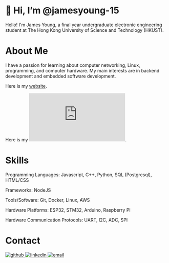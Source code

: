 # 👋 Hi, I’m @jamesyoung-15
Hello! I'm James Young, a final year undergraduate electronic engineering student at The Hong Kong University of Science and Technology (HKUST).
# About Me
I have a passion for learning about computer networking, Linux, programming, and computer hardware. My main interests are in backend development and embedded software development.

Here is my [website](https://jamesyoung-15.github.io/).

Here is my ![resume for embedded software development.](https://github.com/jamesyoung-15/resume/blob/main/resume5/resume_5.pdf).

<!--Here is my ![resume for software development]().-->

# Skills
Programming Languages: Javascript, C++, Python, SQL (Postgresql), HTML/CSS

Frameworks: NodeJS

Tools/Software: Git, Docker, Linux, AWS

Hardware Platforms: ESP32, STM32, Arduino, Raspberry PI

Hardware Communication Protocols: UART, I2C, ADC, SPI

# Contact
<div>
<a href="https://github.com/jamesyoung-15" target="_blank">
<img src=https://img.shields.io/badge/github-%2324292e.svg?&style=for-the-badge&logo=github&logoColor=white alt=github style="margin-bottom: 5px;" />
</a>
<a href="https://www.linkedin.com/in/jamesyyoung/" target="_blank">
<img src=https://img.shields.io/badge/linkedin-%231E77B5.svg?&style=for-the-badge&logo=linkedin&logoColor=white alt=linkedin style="margin-bottom: 5px;" />
</a>
<a href="mailto: jyyoungdev@proton.me" target="_blank">
<img src="https://img.shields.io/badge/ProtonMail-8B89CC?style=for-the-badge&logo=protonmail&logoColor=white" alt=email style="margin-bottom: 5px;" />
</a>
</div>  

<!---
jamesyoung-15/jamesyoung-15 is a ✨ special ✨ repository because its `README.md` (this file) appears on your GitHub profile.
You can click the Preview link to take a look at your changes.
--->
